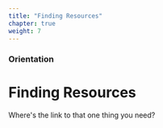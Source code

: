 ```yaml
---
title: "Finding Resources"
chapter: true
weight: 7
---
```


### Orientation

# Finding Resources

Where's the link to that one thing you need?
